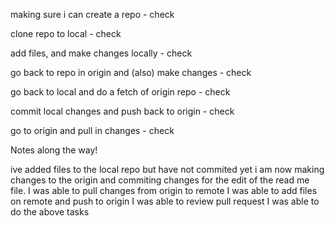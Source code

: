 making sure i can create a repo - check

clone repo to local - check

add files, and make changes locally - check

go back to repo in origin and (also) make changes - check

go back to local and do a fetch of origin repo - check

commit local changes and push back to origin - check

go to origin and pull in changes - check

Notes along the way!

ive added files to the local repo but have not commited yet
i am now making changes to the origin and commiting changes for the edit of the 
read me file.
I was able to pull changes from origin to remote
I was able to add files on remote and push to origin
I was able to review pull request
I was able to do the above tasks 
